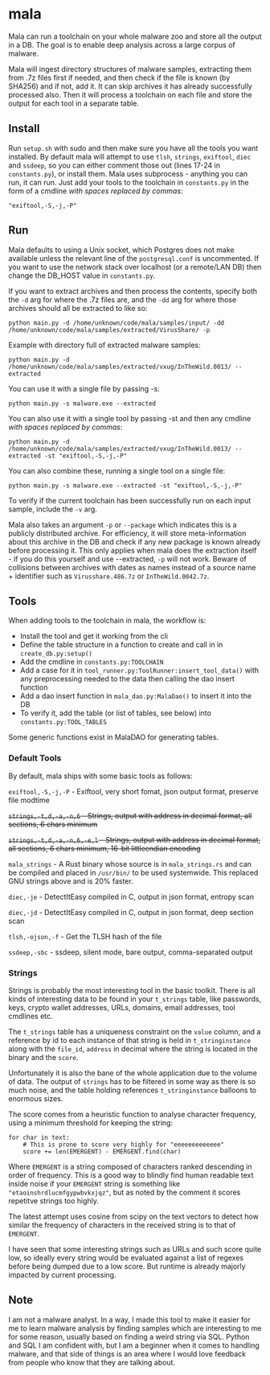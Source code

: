 # mala
Mala can run a toolchain on your whole malware zoo and store all the output in a DB. The goal is to enable deep analysis across a large corpus of malware.

Mala will ingest directory structures of malware samples, extracting them from .7z files first if needed, and then check if the file is known (by SHA256) and if not, add it. It can skip archives it has already successfully processed also. Then it will process a toolchain on each file and store the output for each tool in a separate table.


## Install
Run `setup.sh` with sudo and then make sure you have all the tools you want installed.
By default mala will attempt to use `tlsh`, `strings`, `exiftool`, `diec` and `ssdeep`, so you can either comment those out (lines 17-24 in `constants.py`), or install them.
Mala uses subprocess - anything you can run, it can run. Just add your tools to the toolchain in `constants.py` in the form of a cmdline *with spaces replaced by commas*:

`"exiftool,-S,-j,-P"`

## Run
Mala defaults to using a Unix socket, which Postgres does not make available unless the relevant line of the `postgresql.conf` is uncommented. If you want to use the network stack over localhost (or a remote/LAN DB) then change the DB_HOST value in `constants.py`.

If you want to extract archives and then process the contents, specify both the `-d` arg for where the .7z files are, and the `-dd` arg for where those archives should all be extracted to like so:

`python main.py -d /home/unknown/code/mala/samples/input/ -dd /home/unknown/code/mala/samples/extracted/VirusShare/ -p`


Example with directory full of extracted malware samples:

`python main.py -d /home/unknown/code/mala/samples/extracted/vxug/InTheWild.0013/ --extracted`


You can use it with a single file by passing -s:

`python main.py -s malware.exe --extracted`


You can also use it with a single tool by passing -st and then any cmdline *with spaces replaced by commas*:

`python main.py -d /home/unknown/code/mala/samples/extracted/vxug/InTheWild.0013/ --extracted -st "exiftool,-S,-j,-P"`


You can also combine these, running a single tool on a single file:

`python main.py -s malware.exe --extracted -st "exiftool,-S,-j,-P"`


To verify if the current toolchain has been successfully run on each input sample, include the `-v` arg.


Mala also takes an argument `-p` or `--package` which indicates this is a publicly distributed archive. For efficiency, it will store meta-information about this archive in the DB and check if any new package is known already before processing it. This only applies when mala does the extraction itself - if you do this yourself and use --extracted, `-p` will not work. Beware of collisions between archives with dates as names instead of a source name + identifier such as `Virusshare.486.7z` or `InTheWild.0042.7z`.

## Tools
When adding tools to the toolchain in mala, the workflow is:

-   Install the tool and get it working from the cli
-   Define the table structure in a function to create and call in in `create_db.py:setup()`
-   Add the cmdline in `constants.py:TOOLCHAIN`
-   Add a case for it in `tool_runner.py:ToolRunner:insert_tool_data()` with any preprocessing needed to the data then calling the dao insert function
-   Add a dao insert function in `mala_dao.py:MalaDao()` to insert it into the DB
- To verify it, add the table (or list of tables, see below) into `constants.py:TOOL_TABLES`

Some generic functions exist in MalaDAO for generating tables.

### Default Tools
By default, mala ships with some basic tools as follows:

`exiftool,-S,-j,-P` - Exiftool, very short fomat, json output format, preserve file modtime

~~`strings,-t,d,-a,-n,6` - Strings, output with address in decimal format, all sections, 6 chars minimum~~

~~`strings,-t,d,-a,-n,6,-e,l` - Strings, output with address in decimal format, all sections, 6 chars minimum, 16-bit littleendian encoding~~

`mala_strings` - A Rust binary whose source is in `mala_strings.rs` and can be compiled and placed in `/usr/bin/` to be used systemwide. This replaced GNU strings above and is 20% faster.

`diec,-je` - DetectItEasy compiled in C, output in json format, entropy scan

`diec,-jd` - DetectItEasy compiled in C, output in json format, deep section scan

`tlsh,-ojson,-f` - Get the TLSH hash of the file

`ssdeep,-sbc` - ssdeep, silent mode, bare output, comma-separated output

### Strings
Strings is probably the most interesting tool in the basic toolkit. There is all kinds of interesting data to be found in your `t_strings` table, like passwords, keys, crypto wallet addresses, URLs, domains, email addresses, tool cmdlines etc.

The `t_strings` table has a uniqueness constraint on the `value` column, and a reference by id to each instance of that string is held in `t_stringinstance` along with the `file_id`, `address` in decimal where the string is located in the binary and the `score`.

Unfortunately it is also the bane of the whole application due to the volume of data. The output of `strings` has to be filtered in some way as there is so much noise, and the table holding references `t_stringinstance` balloons to enormous sizes.

The score comes from a heuristic function to analyse character frequency, using a minimum threshold for keeping the string:

```
for char in text:
    # This is prone to score very highly for "eeeeeeeeeeeee" 
    score += len(EMERGENT) - EMERGENT.find(char)
```
Where `EMERGENT` is a string composed of characters ranked descending in order of frequency. This is a good way to blindly find human readable text inside noise if your `EMERGENT` string is something like `"etaoinshrdlucmfgypwbvkxjqz"`, but as noted by the comment it scores repetitve strings too highly. 

The latest attempt uses cosine from scipy on the text vectors to detect how similar the frequency of characters in the received string is to that of `EMERGENT`.

I have seen that some interesting strings such as URLs and such score quite low, so ideally every string would be evaluated against a list of regexes before being dumped due to a low score. But runtime is already majorly impacted by current processing.

## Note
I am not a malware analyst. In a way, I made this tool to make it easier for me to learn malware analysis by finding samples which are interesting to me for some reason, usually based on finding a weird string via SQL. Python and SQL I am confident with, but I am a beginner when it comes to handling malware, and that side of things is an area where I would love feedback from people who know that they are talking about.